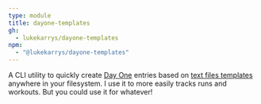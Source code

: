 ```yaml
---
type: module
title: dayone-templates
gh:
  - lukekarrys/dayone-templates
npm:
  - "@lukekarrys/dayone-templates"
---
```


A CLI utility to quickly create [Day One](https://dayoneapp.com/) entries based on [text files templates](https://github.com/lukekarrys/dayone-templates) anywhere in your filesystem. I use it to more easily tracks runs and workouts. But you could use it for whatever!
